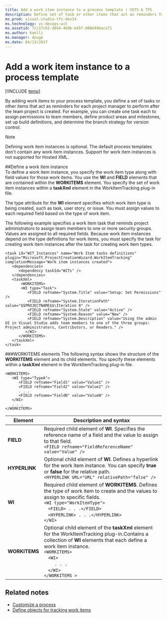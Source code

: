 ```yaml
---
title: Add a work item instance to a process template | VSTS & TFS
description: Define set of task or other items that act as reminders for each project manager to perform after the team project is created - Team Foundation Server (TFS)
ms.prod: visual-studio-tfs-dev14
ms.technology: vs-devops-wit
ms.assetid: 7cc17cb2-d854-469b-b45f-060e94baca71
ms.author: kaelli
ms.manager: douge
ms.date: 04/13/2017
---
```



# Add a work item instance to a process template

[!INCLUDE [temp](../../_shared/dev15-version-header-process-template.md)]

By adding work items to your process template, you define a set of tasks or other items that act as reminders for each project manager to perform after the team project is created. For example, you can create one task each to assign permissions to team members, define product areas and milestones, set up build definitions, and determine the branch strategy for version control.  
  
> [!NOTE]  
>  Defining work item instances is optional. The default process templates don't contain any work item instances. Support for work item instances is not supported for Hosted XML. 
  
<a name="defining"></a> 
##Define a work item instance   
To define a work item instance, you specify the work item type along with field values for those work items. You use the **WI** and **FIELD** elements that are contained within the **WORKITEMS** element. You specify the set of work item instances within a **taskXml** element in the WorkItemTracking plug-in file.  
  
The type attribute for the **WI** element specifies which work item type is being created, such as task, user story, or issue. You must assign values to each required field based on the type of work item.  
  
The following example specifies a work item task that reminds project administrators to assign team members to one or more security groups. Values are assigned to all required fields. Because work item instances depend on the type definitions for work items, you must specify the task for creating work item instances after the task for creating work item types.  
  
```  
<task id="WIT_Instances" name="Work Item tasks definitions" plugin="Microsoft.ProjectCreationWizard.WorkItemTracking" completionMessage="Work item instances created">   
   <dependencies>  
      <dependency taskId="WITs" />  
   </dependencies>  
   <taskXml>  
       <WORKITEMS>  
       <WI type="Task">  
          <FIELD refname="System.Title" value="Setup: Set Permissions" />  
          <FIELD refname="System.IterationPath" value="$$PROJECTNAME$$\Iteration 0" />  
          <FIELD refname="System.State" value="Active" />  
          <FIELD refname="System.Reason" value="New" />  
          <FIELD refname="System.Description" value="Using the admin UI in Visual Studio adds team members to one of the three groups: Project administrators, Contributors, or Readers." />  
         </WI>  
      </WORKITEMS>  
   </taskXml>  
</task>  
```  
  
  
<a name="elements"></a> 
###WORKITEMS elements
 The following syntax shows the structure of the **WORKITEMS** element and its child elements. You specify these elements within a **taskXml** element in the WorkItemTracking plug-in file.  
  
```  
<WORKITEMS>  
   <WI type="TypeA">  
      <FIELD refname="Field1" value="Value1" />  
      <FIELD refname="Field2" value="Value2" />  
      . . .  
      <FIELD refname="FieldN" value="ValueN" />  
   </WI>  
   . . .  
</WORKITEMS>  
```  
  
|Element| Description and syntax|  
|-------------|-----------------|  
|**FIELD**|Required child element of **WI**. Specifies the reference name of a field and the value to assign to that field.<br />`<FIELD refname="FieldReferenceName" value="Value" />`|  
|**HYPERLINK**|Optional child element of **WI**. Defines a hyperlink for the work item instance. You can specify **true** or **false** for the relative path.<br />`<HYPERLINK URL="URL" relativePath="false" />`|  
|**WI**|Required child element of **WORKITEMS**. Defines the type of work item to create and the values to assign to specific fields.<br />`<WI type="WorkItemType">`<br />&nbsp;&nbsp;&nbsp;`<FIELD> . . .</FIELD>`<br />&nbsp;&nbsp;&nbsp;`<HYPERLINK> . . .</HYPERLINK>`<br />`</WI>`| 
|**WORKITEMS**|Optional child element of the **taskXml** element for the WorkItemTracking plug-in.Contains a collection of **WI** elements that each define a work item instance.<br /> `<WORKITEMS>`<br />&nbsp;&nbsp;&nbsp;`<WI>`<br />&nbsp;&nbsp;&nbsp;&nbsp;&nbsp;&nbsp;` . . .`<br />&nbsp;&nbsp;&nbsp;`</WI>`<br />`</WORKITEMS >`|
  
  
## Related notes 
-  [Customize a process](customize-process.md)   
-  [Define objects for tracking work items](define-objects-track-work-items-plug-in.md)